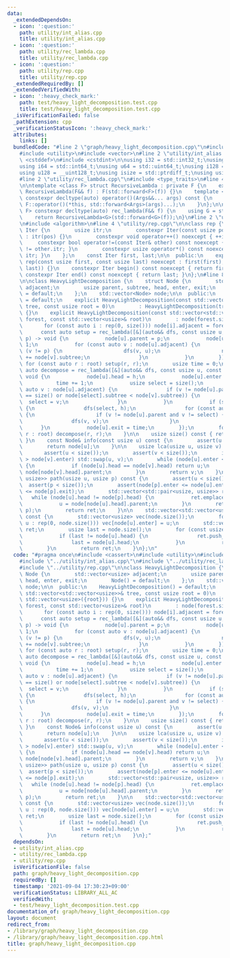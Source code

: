 ```yaml
---
data:
  _extendedDependsOn:
  - icon: ':question:'
    path: utility/int_alias.cpp
    title: utility/int_alias.cpp
  - icon: ':question:'
    path: utility/rec_lambda.cpp
    title: utility/rec_lambda.cpp
  - icon: ':question:'
    path: utility/rep.cpp
    title: utility/rep.cpp
  _extendedRequiredBy: []
  _extendedVerifiedWith:
  - icon: ':heavy_check_mark:'
    path: test/heavy_light_decomposition.test.cpp
    title: test/heavy_light_decomposition.test.cpp
  _isVerificationFailed: false
  _pathExtension: cpp
  _verificationStatusIcon: ':heavy_check_mark:'
  attributes:
    links: []
  bundledCode: "#line 2 \"graph/heavy_light_decomposition.cpp\"\n#include <cassert>\n\
    #include <utility>\n#include <vector>\n#line 2 \"utility/int_alias.cpp\"\n#include\
    \ <cstddef>\n#include <cstdint>\n\nusing i32 = std::int32_t;\nusing u32 = std::uint32_t;\n\
    using i64 = std::int64_t;\nusing u64 = std::uint64_t;\nusing i128 = __int128_t;\n\
    using u128 = __uint128_t;\nusing isize = std::ptrdiff_t;\nusing usize = std::size_t;\n\
    #line 2 \"utility/rec_lambda.cpp\"\n#include <type_traits>\n#line 4 \"utility/rec_lambda.cpp\"\
    \n\ntemplate <class F> struct RecursiveLambda : private F {\n    explicit constexpr\
    \ RecursiveLambda(F&& f) : F(std::forward<F>(f)) {}\n    template <class... Args>\
    \ constexpr decltype(auto) operator()(Args&&... args) const {\n        return\
    \ F::operator()(*this, std::forward<Args>(args)...);\n    }\n};\n\ntemplate <class\
    \ F> constexpr decltype(auto) rec_lambda(F&& f) {\n    using G = std::decay_t<F>;\n\
    \    return RecursiveLambda<G>(std::forward<G>(f));\n}\n#line 2 \"utility/rep.cpp\"\
    \n#include <algorithm>\n#line 4 \"utility/rep.cpp\"\n\nclass rep {\n    struct\
    \ Iter {\n        usize itr;\n        constexpr Iter(const usize pos) noexcept\
    \ : itr(pos) {}\n        constexpr void operator++() noexcept { ++itr; }\n   \
    \     constexpr bool operator!=(const Iter& other) const noexcept { return itr\
    \ != other.itr; }\n        constexpr usize operator*() const noexcept { return\
    \ itr; }\n    };\n    const Iter first, last;\n\n  public:\n    explicit constexpr\
    \ rep(const usize first, const usize last) noexcept : first(first), last(std::max(first,\
    \ last)) {}\n    constexpr Iter begin() const noexcept { return first; }\n   \
    \ constexpr Iter end() const noexcept { return last; }\n};\n#line 8 \"graph/heavy_light_decomposition.cpp\"\
    \n\nclass HeavyLightDecomposition {\n    struct Node {\n        std::vector<usize>\
    \ adjacent;\n        usize parent, subtree, head, enter, exit;\n        Node()\
    \ = default;\n    };\n    std::vector<Node> node;\n\n  public:\n    HeavyLightDecomposition()\
    \ = default;\n    explicit HeavyLightDecomposition(const std::vector<std::vector<usize>>&\
    \ tree, const usize root = 0)\n        : HeavyLightDecomposition(tree, std::vector<usize>({root}))\
    \ {}\n    explicit HeavyLightDecomposition(const std::vector<std::vector<usize>>&\
    \ forest, const std::vector<usize>& root)\n        : node(forest.size()) {\n \
    \       for (const auto i : rep(0, size())) node[i].adjacent = forest[i];\n  \
    \      const auto setup = rec_lambda([&](auto&& dfs, const usize u, const usize\
    \ p) -> void {\n            node[u].parent = p;\n            node[u].subtree =\
    \ 1;\n            for (const auto v : node[u].adjacent) {\n                if\
    \ (v != p) {\n                    dfs(v, u);\n                    node[u].subtree\
    \ += node[v].subtree;\n                }\n            }\n        });\n       \
    \ for (const auto r : root) setup(r, r);\n        usize time = 0;\n        const\
    \ auto decompose = rec_lambda([&](auto&& dfs, const usize u, const usize h) ->\
    \ void {\n            node[u].head = h;\n            node[u].enter = time;\n \
    \           time += 1;\n            usize select = size();\n            for (const\
    \ auto v : node[u].adjacent) {\n                if (v != node[u].parent and (select\
    \ == size() or node[select].subtree < node[v].subtree)) {\n                  \
    \  select = v;\n                }\n            }\n            if (select != size())\
    \ {\n                dfs(select, h);\n                for (const auto v : node[u].adjacent)\
    \ {\n                    if (v != node[u].parent and v != select) {\n        \
    \                dfs(v, v);\n                    }\n                }\n      \
    \      }\n            node[u].exit = time;\n        });\n        for (const auto\
    \ r : root) decompose(r, r);\n    }\n\n    usize size() const { return node.size();\
    \ }\n    const Node& info(const usize u) const {\n        assert(u < size());\n\
    \        return node[u];\n    }\n\n    usize lca(usize u, usize v) const {\n \
    \       assert(u < size());\n        assert(v < size());\n        if (node[u].enter\
    \ > node[v].enter) std::swap(u, v);\n        while (node[u].enter < node[v].enter)\
    \ {\n            if (node[u].head == node[v].head) return u;\n            v =\
    \ node[node[v].head].parent;\n        }\n        return v;\n    }\n\n    std::vector<std::pair<usize,\
    \ usize>> path(usize u, usize p) const {\n        assert(u < size());\n      \
    \  assert(p < size());\n        assert(node[p].enter <= node[u].enter and node[u].exit\
    \ <= node[p].exit);\n        std::vector<std::pair<usize, usize>> ret;\n     \
    \   while (node[u].head != node[p].head) {\n            ret.emplace_back(u, node[u].head);\n\
    \            u = node[node[u].head].parent;\n        }\n        ret.emplace_back(u,\
    \ p);\n        return ret;\n    }\n\n    std::vector<std::vector<usize>> decompose()\
    \ const {\n        std::vector<usize> vec(node.size());\n        for (const usize\
    \ u : rep(0, node.size())) vec[node[u].enter] = u;\n        std::vector<std::vector<usize>>\
    \ ret;\n        usize last = node.size();\n        for (const usize u : vec) {\n\
    \            if (last != node[u].head) {\n                ret.push_back({});\n\
    \                last = node[u].head;\n            }\n            ret.back().push_back(u);\n\
    \        }\n        return ret;\n    }\n};\n"
  code: "#pragma once\n#include <cassert>\n#include <utility>\n#include <vector>\n\
    #include \"../utility/int_alias.cpp\"\n#include \"../utility/rec_lambda.cpp\"\n\
    #include \"../utility/rep.cpp\"\n\nclass HeavyLightDecomposition {\n    struct\
    \ Node {\n        std::vector<usize> adjacent;\n        usize parent, subtree,\
    \ head, enter, exit;\n        Node() = default;\n    };\n    std::vector<Node>\
    \ node;\n\n  public:\n    HeavyLightDecomposition() = default;\n    explicit HeavyLightDecomposition(const\
    \ std::vector<std::vector<usize>>& tree, const usize root = 0)\n        : HeavyLightDecomposition(tree,\
    \ std::vector<usize>({root})) {}\n    explicit HeavyLightDecomposition(const std::vector<std::vector<usize>>&\
    \ forest, const std::vector<usize>& root)\n        : node(forest.size()) {\n \
    \       for (const auto i : rep(0, size())) node[i].adjacent = forest[i];\n  \
    \      const auto setup = rec_lambda([&](auto&& dfs, const usize u, const usize\
    \ p) -> void {\n            node[u].parent = p;\n            node[u].subtree =\
    \ 1;\n            for (const auto v : node[u].adjacent) {\n                if\
    \ (v != p) {\n                    dfs(v, u);\n                    node[u].subtree\
    \ += node[v].subtree;\n                }\n            }\n        });\n       \
    \ for (const auto r : root) setup(r, r);\n        usize time = 0;\n        const\
    \ auto decompose = rec_lambda([&](auto&& dfs, const usize u, const usize h) ->\
    \ void {\n            node[u].head = h;\n            node[u].enter = time;\n \
    \           time += 1;\n            usize select = size();\n            for (const\
    \ auto v : node[u].adjacent) {\n                if (v != node[u].parent and (select\
    \ == size() or node[select].subtree < node[v].subtree)) {\n                  \
    \  select = v;\n                }\n            }\n            if (select != size())\
    \ {\n                dfs(select, h);\n                for (const auto v : node[u].adjacent)\
    \ {\n                    if (v != node[u].parent and v != select) {\n        \
    \                dfs(v, v);\n                    }\n                }\n      \
    \      }\n            node[u].exit = time;\n        });\n        for (const auto\
    \ r : root) decompose(r, r);\n    }\n\n    usize size() const { return node.size();\
    \ }\n    const Node& info(const usize u) const {\n        assert(u < size());\n\
    \        return node[u];\n    }\n\n    usize lca(usize u, usize v) const {\n \
    \       assert(u < size());\n        assert(v < size());\n        if (node[u].enter\
    \ > node[v].enter) std::swap(u, v);\n        while (node[u].enter < node[v].enter)\
    \ {\n            if (node[u].head == node[v].head) return u;\n            v =\
    \ node[node[v].head].parent;\n        }\n        return v;\n    }\n\n    std::vector<std::pair<usize,\
    \ usize>> path(usize u, usize p) const {\n        assert(u < size());\n      \
    \  assert(p < size());\n        assert(node[p].enter <= node[u].enter and node[u].exit\
    \ <= node[p].exit);\n        std::vector<std::pair<usize, usize>> ret;\n     \
    \   while (node[u].head != node[p].head) {\n            ret.emplace_back(u, node[u].head);\n\
    \            u = node[node[u].head].parent;\n        }\n        ret.emplace_back(u,\
    \ p);\n        return ret;\n    }\n\n    std::vector<std::vector<usize>> decompose()\
    \ const {\n        std::vector<usize> vec(node.size());\n        for (const usize\
    \ u : rep(0, node.size())) vec[node[u].enter] = u;\n        std::vector<std::vector<usize>>\
    \ ret;\n        usize last = node.size();\n        for (const usize u : vec) {\n\
    \            if (last != node[u].head) {\n                ret.push_back({});\n\
    \                last = node[u].head;\n            }\n            ret.back().push_back(u);\n\
    \        }\n        return ret;\n    }\n};"
  dependsOn:
  - utility/int_alias.cpp
  - utility/rec_lambda.cpp
  - utility/rep.cpp
  isVerificationFile: false
  path: graph/heavy_light_decomposition.cpp
  requiredBy: []
  timestamp: '2021-09-04 17:30:23+09:00'
  verificationStatus: LIBRARY_ALL_AC
  verifiedWith:
  - test/heavy_light_decomposition.test.cpp
documentation_of: graph/heavy_light_decomposition.cpp
layout: document
redirect_from:
- /library/graph/heavy_light_decomposition.cpp
- /library/graph/heavy_light_decomposition.cpp.html
title: graph/heavy_light_decomposition.cpp
---
```

